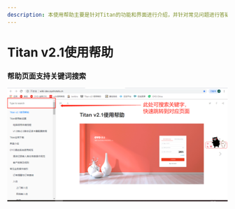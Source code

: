 ```yaml
---
description: 本使用帮助主要是针对Titan的功能和界面进行介绍，并针对常见问题进行答疑。
---
```


# Titan v2.1使用帮助

### 帮助页面支持关键词搜索 

![](.gitbook/assets/image%20%28110%29.png)


